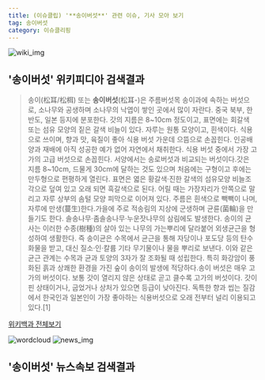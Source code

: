 ```yaml
---
title: (이슈클립) '**송이버섯**' 관련 이슈, 기사 모아 보기
tag: 송이버섯
category: 이슈클리핑
---
```

![wiki_img](https://user-images.githubusercontent.com/42597476/44503234-41136a80-a6d0-11e8-9071-6fc6418eafe4.png)
## **'**송이버섯**'** 위키피디아 검색결과
>송이(松耳/松栮) 또는 **송이버섯**(松耳-)은 주름버섯목 송이과에 속하는 버섯으로, 소나무와 공생하며 소나무의 낙엽이 쌓인 곳에서 많이 자란다. 중국 북부, 한반도, 일본 등지에 분포한다. 갓의 지름은 8~10cm 정도이고, 표면에는 회갈색 또는 섬유 모양의 짙은 갈색 비늘이 있다. 자루는 원통 모양이고, 흰색이다. 식용으로 쓰이며, 향과 맛, 육질이 좋아 식용 버섯 가운데 으뜸으로 손꼽힌다. 인공배양과 재배에 아직 성공한 예가 없어 자연에서 채취한다. 식용 버섯 중에서 가장 고가의 고급 버섯으로 손꼽힌다. 서양에서는 송로버섯과 비교되는 버섯이다.갓은 지름 8~10cm, 드물게 30cm에 달하는 것도 있으며 처음에는 구형이고 후에는 만두형으로 편평하게 열린다. 표면은 엷은 황갈색·진한 갈색의 섬유모양 비늘조각으로 덮여 있고 오래 되면 흑갈색으로 된다. 어릴 때는 가장자리가 안쪽으로 말리고 자루 상부의 솜털 모양 피막으로 이어져 있다. 주름은 흰색으로 빽빽이 나며, 자루에 만생(蔓生)한다.가을에 주로 적송림의 지상에 군생하며 균륜(菌輪)을 만들기도 한다. 솔송나무·좀솔송나무·누운잣나무의 삼림에도 발생한다. 송이의 균사는 이러한 수종(樹種)의 살아 있는 나무의 가는뿌리에 달라붙어 외생균근을 형성하여 생활한다. 즉 송이균은 수목에서 균근을 통해 자당이나 포도당 등의 탄수화물을 받고, 대신 질소·인·칼륨 기타 무기물이나 물을 뿌리로 보낸다. 이와 같은 균근 관계는 수목과 균과 토양의 3자가 잘 조화될 때 성립한다. 특히 화강암이 풍화된 흙과 상쾌한 환경을 가진 숲이 송이의 발생에 적당하다.송이 버섯은 매우 고가의 버섯이다. 보통 갓이 열리지 않은 상태로 곧고 클수록 고가의 버섯이다. 갓이 핀 상태이거나, 굽었거나 상처가 있으면 등급이 낮아진다. 독특한 향과 씹는 질감에서 한국인과 일본인이 가장 좋아하는 식용버섯으로 오래 전부터 널리 이용되고 있다.[1]

<a href="https://ko.wikipedia.org/wiki/송이버섯" target="_blank">위키백과 전체보기</a>

![wordcloud](https://s3.ap-northeast-2.amazonaws.com/lyrics101-wordcloud/2018-09-20-1537435561.png)
![news_img](https://user-images.githubusercontent.com/42597476/44507050-1206f400-a6e4-11e8-8d98-7ffbfebb353f.png)
## **'**송이버섯**'** 뉴스속보 검색결과

